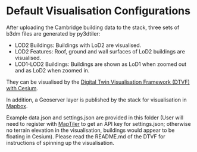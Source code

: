 # Default Visualisation Configurations

After uploading the Cambridge building data to the stack, three sets of b3dm files are generated by py3dtiler:

- LOD2 Buildings: Buildings with LoD2 are visualised.
- LOD2 Features: Roof, ground and wall surfaces of LoD2 buildings are visualised.
- LOD1-LOD2 Buildings: Buildings are shown as LoD1 when zoomed out and as LoD2 when zoomed in.

They can be visualised by the [Digital Twin Visualisation Framework (DTVF) with Cesium](../../../../../../../web/digital-twin-vis-framework/example-cesium-vis).

In addition, a Geoserver layer is published by the stack for visualisation in [Mapbox](../../../../../../../web/digital-twin-vis-framework/example-mapbox-vis).

Example data.json and settings.json are provided in this folder (User will need to register with [MapTiler](https://cloud.maptiler.com/) to get an API key for settings.json; otherwise no terrain elevation in the visualisation, buildings would appear to be floating in Cesium). Please read the README.md of the DTVF for instructions of spinning up the visualisation.